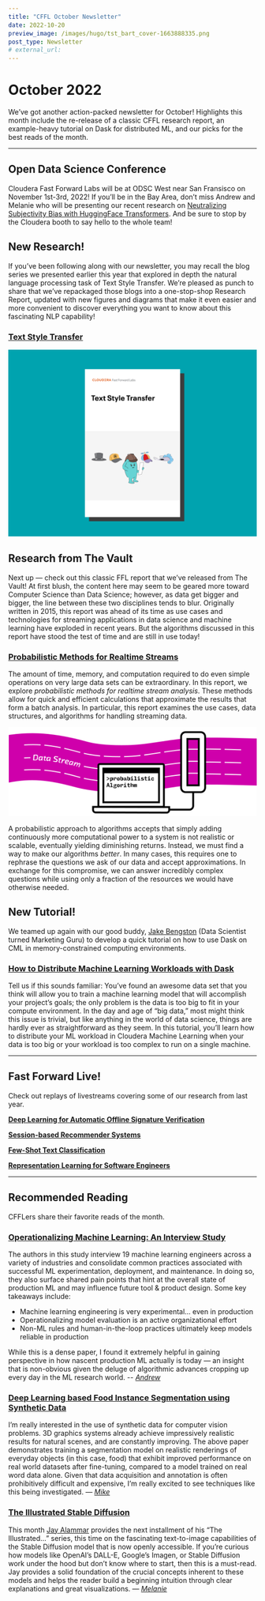 ```yaml
---
title: "CFFL October Newsletter"
date: 2022-10-20
preview_image: /images/hugo/tst_bart_cover-1663888335.png
post_type: Newsletter
# external_url: 
---
```


# October 2022

We’ve got another action-packed newsletter for October! Highlights this month include the re-release of a classic CFFL research report, an example-heavy tutorial on Dask for distributed ML, and our picks for the best reads of the month. 

---

## Open Data Science Conference

Cloudera Fast Forward Labs will be at ODSC West near San Fransisco on November 1st-3rd, 2022!  If you’ll be in the Bay Area, don’t miss Andrew and Melanie who will be presenting our recent research on [Neutralizing Subjectivity Bias with HuggingFace Transformers](https://odsc.com/speakers/neutralizing-subjectivity-bias-with-huggingface-transformers/). And be sure to stop by the Cloudera booth to say hello to the whole team!

## New Research!

If you’ve been following along with our newsletter, you may recall the blog series we presented earlier this year that explored in depth the natural language processing task of Text Style Transfer. We’re pleased as punch to share that we’ve repackaged those blogs into a one-stop-shop Research Report, updated with new figures and diagrams that make it even easier and more convenient to discover everything you want to know about this fascinating NLP capability! 

### [Text Style Transfer](https://text-style-transfer.fastforwardlabs.com/)

![TST Report](/images/hugo/tst_report_cover-1666304378.png)

## Research from The Vault

Next up — check out this classic FFL report that we’ve released from The Vault! At first blush, the content here may seem to be geared more toward Computer Science than Data Science;  however, as data get bigger and bigger, the line between these two disciplines tends to blur. Originally written in 2015, this report was ahead of its time as use cases and technologies for streaming applications in data science and machine learning have exploded in recent years. But the algorithms discussed in this report have stood the test of time and are still in use today!

### **[Probabilistic Methods for Realtime Streams](https://probabilistic-methods.fastforwardlabs.com/)**

The amount of time, memory, and computation required to do even simple operations on very large data sets can be extraordinary. In this report, we explore *probabilistic methods for realtime stream analysis*. These methods allow for quick and efficient calculations that approximate the results that form a batch analysis. In particular, this report examines the use cases, data structures, and algorithms for handling streaming data. 

![datastream.svg](/images/hugo/datastream-1666304289.svg)

A probabilistic approach to algorithms accepts that simply adding continuously more computational power to a system is not realistic or scalable, eventually yielding diminishing returns.  Instead, we must find a way to make our algorithms *better*. In many cases, this requires one to rephrase the questions we ask of our data and accept approximations. In exchange for this compromise, we can answer incredibly complex questions while using only a fraction of the resources we would have otherwise needed. 

## New Tutorial!

We teamed up again with our good buddy, [Jake Bengston](https://www.linkedin.com/in/jacob-bengtson-2b807240/) (Data Scientist turned Marketing Guru) to develop a quick tutorial on how to use Dask on CML in memory-constrained computing environments. 

### [How to Distribute Machine Learning Workloads with Dask](https://blog.cloudera.com/how-to-distribute-machine-learning-workloads-with-dask/)

Tell us if this sounds familiar: You’ve found an awesome data set that you think will allow you to train a machine learning model that will accomplish your project’s goals; the only problem is the data is too big to fit in your compute environment. In the day and age of “big data,” most might think this issue is trivial, but like anything in the world of data science, things are hardly ever as straightforward as they seem. In this tutorial, you’ll learn how to distribute your ML workload in Cloudera Machine Learning when your data is too big or your workload is too complex to run on a single machine. 

---

## Fast Forward Live!

Check out replays of livestreams covering some of our research from last year.

[**Deep Learning for Automatic Offline Signature Verification**](https://youtu.be/7_MlFxyPYSg)

[**Session-based Recommender Systems**](https://www.youtube.com/watch?v=JoRx6udpnbI)

[**Few-Shot Text Classification**](https://youtu.be/oLFqTj5FcEA)

**[Representation Learning for Software Engineers](https://youtu.be/o4gQLVzIm5U)**

---

## Recommended Reading

CFFLers share their favorite reads of the month.

### [**Operationalizing Machine Learning: An Interview Study**](https://arxiv.org/abs/2209.09125v1)

The authors in this study interview 19 machine learning engineers across a variety of industries and consolidate common practices associated with successful ML experimentation, deployment, and maintenance. In doing so, they also surface shared pain points that hint at the overall state of production ML and may influence future tool & product design. Some key takeaways include:

- Machine learning engineering is very experimental… even in production
- Operationalizing model evaluation is an active organizational effort
- Non-ML rules and human-in-the-loop practices ultimately keep models reliable in production

While this is a dense paper, I found it extremely helpful in gaining perspective in how nascent production ML actually is today — an insight that is non-obvious given the deluge of algorithmic advances cropping up every day in the ML research world. -- [*Andrew*](https://twitter.com/andrewrreed) 

### [Deep Learning based Food Instance Segmentation using Synthetic Data](https://ieeexplore.ieee.org/abstract/document/9494704)

I’m really interested in the use of synthetic data for computer vision problems. 3D graphics systems already achieve impressively realistic results for natural scenes, and are constantly improving. The above paper demonstrates training a segmentation model on realistic renderings of everyday objects (in this case, food) that exhibit improved performance on real world datasets after fine-tuning, compared to a model trained on real word data alone. Given that data acquisition and annotation is often prohibitively difficult and expensive, I’m really excited to see techniques like this being investigated. — [*Mike*](https://www.linkedin.com/in/michael-gallaspy-65a492a5/)

### ****[The Illustrated Stable Diffusion](http://jalammar.github.io/illustrated-stable-diffusion/)****

This month [Jay Alammar](https://twitter.com/JayAlammar) provides the next installment of his “The Illustrated…” series, this time on the fascinating text-to-image capabilities of the Stable Diffusion model that is now openly accessible.  If you’re curious how models like OpenAI’s DALL-E, Google’s Imagen, or Stable Diffusion work under the hood but don’t know where to start, then this is a must-read.  Jay provides a solid foundation of the crucial concepts inherent to these models and helps the reader build a beginning intuition through clear explanations and great visualizations. — *[Melanie](https://www.linkedin.com/in/melanierbeck/)*